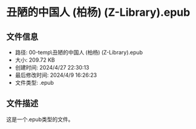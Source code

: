 ﻿# 丑陋的中国人 (柏杨) (Z-Library).epub

## 文件信息
- 路径: 00-temp\丑陋的中国人 (柏杨) (Z-Library).epub
- 大小: 209.72 KB
- 创建时间: 2024/4/27 22:30:13
- 最后修改时间: 2024/4/9 16:26:23
- 文件类型: .epub

## 文件描述
这是一个.epub类型的文件。

